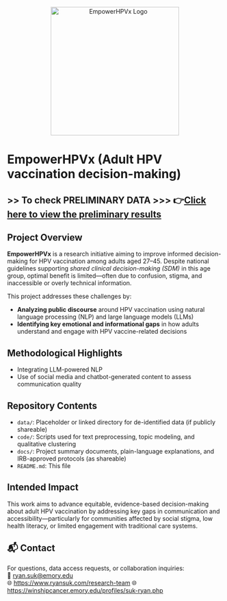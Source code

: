 <p align="center">
  <img src="https://github.com/user-attachments/assets/ff1db8f5-86d6-4b1e-9759-4dc5049fec71" width="300" alt="EmpowerHPVx Logo"/>
</p>

# EmpowerHPVx (Adult HPV vaccination decision-making)

## >> To check PRELIMINARY DATA >>> 👉[Click here to view the preliminary results](https://github.com/ryan-suk/EmpowerHPVx/tree/main/Prelim%20Data)

## Project Overview

**EmpowerHPVx** is a research initiative aiming to improve informed decision-making for HPV vaccination among adults aged 27–45. Despite national guidelines supporting *shared clinical decision-making (SDM)* in this age group, optimal benefit is limited—often due to confusion, stigma, and inaccessible or overly technical information.

This project addresses these challenges by:
- **Analyzing public discourse** around HPV vaccination using natural language processing (NLP) and large language models (LLMs)
- **Identifying key emotional and informational gaps** in how adults understand and engage with HPV vaccine-related decisions

## Methodological Highlights

- Integrating LLM-powered NLP
- Use of social media and chatbot-generated content to assess communication quality

## Repository Contents

- `data/`: Placeholder or linked directory for de-identified data (if publicly shareable)
- `code/`: Scripts used for text preprocessing, topic modeling, and qualitative clustering
- `docs/`: Project summary documents, plain-language explanations, and IRB-approved protocols (as shareable)
- `README.md`: This file

## Intended Impact

This work aims to advance equitable, evidence-based decision-making about adult HPV vaccination by addressing key gaps in communication and accessibility—particularly for communities affected by social stigma, low health literacy, or limited engagement with traditional care systems.

## 📬 Contact

For questions, data access requests, or collaboration inquiries:  
📧 ryan.suk@emory.edu  
🌐 https://www.ryansuk.com/research-team
🌐 https://winshipcancer.emory.edu/profiles/suk-ryan.php

